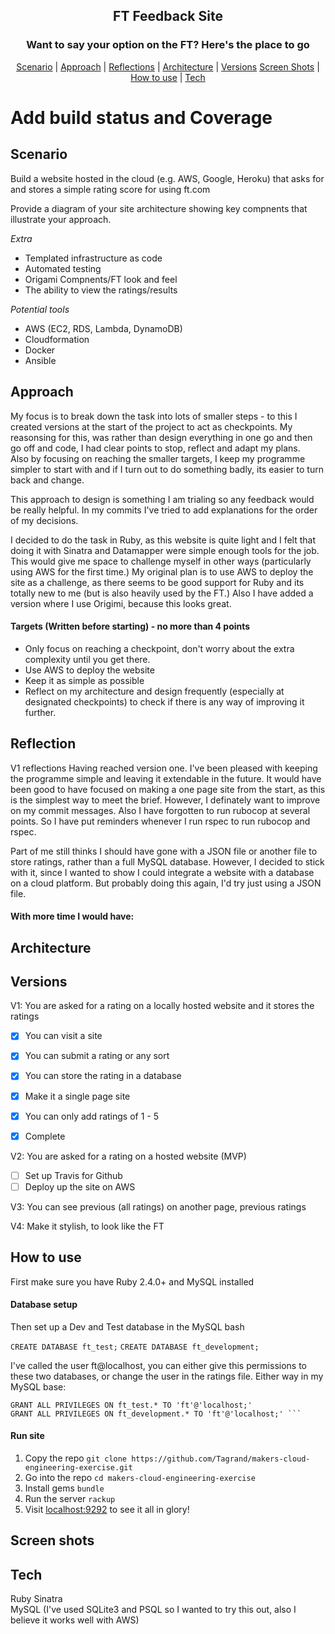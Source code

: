 <h2 align="center"> FT Feedback Site </h2>
<h3 align="center"> Want to say your option on the FT? Here's the place to go </h3> 

 <p align="center">  <a href='#scenario'>Scenario</a> |  <a href='#approach'>Approach</a>   |   <a href='#reflections'>Reflections</a> |  <a href='#architecture'>Architecture</a> |  <a href='#user_stories'>Versions</a>
 <a href='#screen_shots'>Screen Shots</a> |  <a href='#use'>How to use</a>   |   <a href='#tech'>Tech</a>

# Add build status and Coverage

## Scenario  <a name= "scenario"></a>

Build a website hosted in the cloud (e.g. AWS, Google, Heroku) that asks for and stores a simple
rating score for using ft.com

Provide a diagram of your site architecture showing key compnents that illustrate your approach.

*Extra*
 - Templated infrastructure as code
 - Automated testing
 - Origami Compnents/FT look and feel
 - The ability to view the ratings/results

 *Potential tools*
 - AWS (EC2, RDS, Lambda, DynamoDB)
 - Cloudformation
 - Docker
 - Ansible

## Approach <a name= "approach"> </a>

My focus is to break down the task into lots of smaller steps - to this I created versions at the start of the project to act as checkpoints.
My reasonsing for this, was rather than design everything in one go and then go off and code, I had clear points to stop, reflect and adapt my plans.  
Also by focusing on reaching the smaller targets, I keep my programme simpler to start with and if I turn out to do something badly, its easier to turn back and change.

This approach to design is something I am trialing so any feedback would be really helpful. In my commits I've tried to add explanations for the order of my decisions.

I decided to do the task in Ruby, as this website is quite light and I felt that doing it with Sinatra and Datamapper were simple
enough tools for the job. This would give me space to challenge myself in other ways (particularly using AWS for the first time.)
My original plan is to use AWS to deploy the site as a challenge, as there seems to be good support for Ruby and
its totally new to me (but is also heavily used by the FT.) Also I have added a version where I use Origimi, because this looks great.

#### Targets (Written before starting) - no more than 4 points
- Only focus on reaching a checkpoint, don't worry about the extra complexity until you get there.
- Use AWS to deploy the website
- Keep it as simple as possible
- Reflect on my architecture and design frequently (especially at designated checkpoints) to check if there is any way of improving it further.

## Reflection <a name= "reflections"> </a>
V1 reflections
Having reached version one. I've been pleased with keeping the programme simple and leaving it extendable in the future. It would have been good to have focused on making a one page site from the start, as this is the simplest way to meet the brief. However, I definately want to improve on my commit messages. Also I have forgotten to run rubocop at several points. So I have put reminders whenever I run rspec to run rubocop and rspec.

Part of me still thinks I should have gone with a JSON file or another file to store ratings, rather than a full MySQL database. However, I decided to stick with it, since I wanted to show I could integrate a website with a database on a cloud platform. But probably doing this again, I'd try just using a JSON file.

#### With more time I would have:

## Architecture <a name= "architecture"> </a>


## Versions <a name= "user_stories"> </a>

V1: You are asked for a rating on a locally hosted website and it stores the ratings  
  - [x] You can visit a site
  - [x] You can submit a rating or any sort
  - [x] You can store the rating in a database
  - [x] Make it a single page site
  - [x] You can only add ratings of 1 - 5

- [x] Complete

V2: You are asked for a rating on a hosted website  (MVP)
  - [ ] Set up Travis for Github
  - [ ] Deploy up the site on AWS
  
V3: You can see previous (all ratings) on another page, previous ratings

V4: Make it stylish, to look like the FT

## How to use  <a name= "use"> </a>
First make sure you have Ruby 2.4.0+ and MySQL installed 

#### Database setup
Then set up a Dev and Test database in the MySQL bash

```CREATE DATABASE ft_test;```
```CREATE DATABASE ft_development;```

I've called the user ft@localhost, you can either give this permissions to these two databases, or change the 
user in the ratings file. Either way in my MySQL base:
``` 
GRANT ALL PRIVILEGES ON ft_test.* TO 'ft'@'localhost;'
GRANT ALL PRIVILEGES ON ft_development.* TO 'ft'@'localhost;' ```
```
#### Run site

1) Copy the repo ```git clone https://github.com/Tagrand/makers-cloud-engineering-exercise.git``` 
2) Go into the repo ```cd makers-cloud-engineering-exercise```
3) Install gems ```bundle```
4) Run the server ```rackup```
5) Visit [localhost:9292](localhost:9292) to see it all in glory!  

## Screen shots <a name= "screen_shots"> </a>

## Tech <a name= "tech"> </a>
Ruby
Sinatra   
MySQL (I've used SQLite3 and PSQL so I wanted to try this out, also I believe it works well with AWS)
